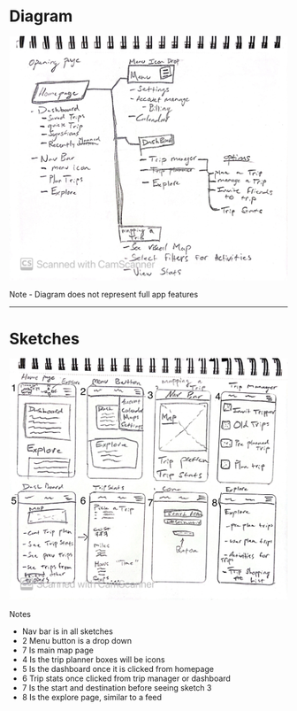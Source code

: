 # Diagram

 <img src="Diagrams.JPG" alt="Diagram">
 
 Note - Diagram does not represent full app features
 
 <hr>
 
 # Sketches
  <img src="Sketches.JPG" alt="Sketch"> 
  
  Notes
  - Nav bar is in all sketches
  - 2 Menu button is a drop down
  - 7 Is main map page
  - 4 Is the trip planner boxes will be icons
  - 5 Is the dashboard once it is clicked from homepage
  - 6 Trip stats once clicked from trip manager or dashboard
  - 7 Is the start and destination before seeing sketch 3
  - 8 Is the explore page, similar to a feed
